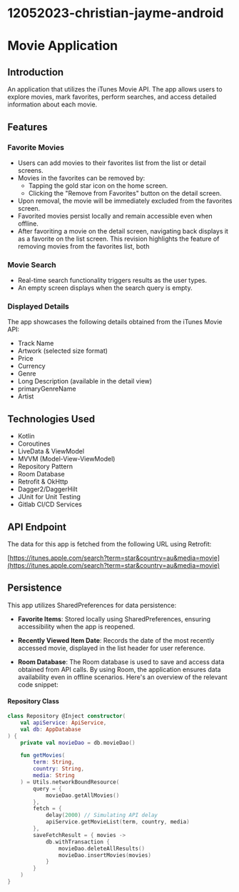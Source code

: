 # 12052023-christian-jayme-android
# Movie Application

## Introduction

An application that utilizes the iTunes Movie API. The app allows users to explore movies, mark favorites, perform searches, and access detailed information about each movie.

## Features

### Favorite Movies

- Users can add movies to their favorites list from the list or detail screens.
- Movies in the favorites can be removed by:
  - Tapping the gold star icon on the home screen.
  - Clicking the "Remove from Favorites" button on the detail screen.
- Upon removal, the movie will be immediately excluded from the favorites screen.
- Favorited movies persist locally and remain accessible even when offline.
- After favoriting a movie on the detail screen, navigating back displays it as a favorite on the list screen.
This revision highlights the feature of removing movies from the favorites list, both 

### Movie Search

- Real-time search functionality triggers results as the user types.
- An empty screen displays when the search query is empty.

### Displayed Details

The app showcases the following details obtained from the iTunes Movie API:

- Track Name
- Artwork (selected size format)
- Price
- Currency
- Genre
- Long Description (available in the detail view)
- primaryGenreName
- Artist

## Technologies Used

- Kotlin
- Coroutines
- LiveData & ViewModel
- MVVM (Model-View-ViewModel)
- Repository Pattern
- Room Database
- Retrofit & OkHttp
- Dagger2/DaggerHilt
- JUnit for Unit Testing
- Gitlab CI/CD Services

## API Endpoint

The data for this app is fetched from the following URL using Retrofit:

[https://itunes.apple.com/search?term=star&country=au&media=movie](https://itunes.apple.com/search?term=star&country=au&media=movie)


## Persistence

This app utilizes SharedPreferences for data persistence:

- **Favorite Items**: Stored locally using SharedPreferences, ensuring accessibility when the app is reopened.
- **Recently Viewed Item Date**: Records the date of the most recently accessed movie, displayed in the list header for user reference.

- **Room Database**: The Room database is used to save and access data obtained from API calls. By using Room, the application ensures data availability even in offline scenarios. Here's an overview of the relevant code snippet:

#### Repository Class

```kotlin
class Repository @Inject constructor(
    val apiService: ApiService,
    val db: AppDatabase
) {
    private val movieDao = db.movieDao()

    fun getMovies(
        term: String,
        country: String,
        media: String
    ) = Utils.networkBoundResource(
        query = {
            movieDao.getAllMovies()
        },
        fetch = {
            delay(2000) // Simulating API delay
            apiService.getMovieList(term, country, media)
        },
        saveFetchResult = { movies ->
            db.withTransaction {
                movieDao.deleteAllResults()
                movieDao.insertMovies(movies)
            }
        }
    )
}
```
